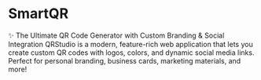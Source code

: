 # SmartQR
 ✨ The Ultimate QR Code Generator with Custom Branding & Social Integration  QRStudio is a modern, feature-rich web application that lets you create custom QR codes with logos, colors, and dynamic social media links. Perfect for personal branding, business cards, marketing materials, and more!
